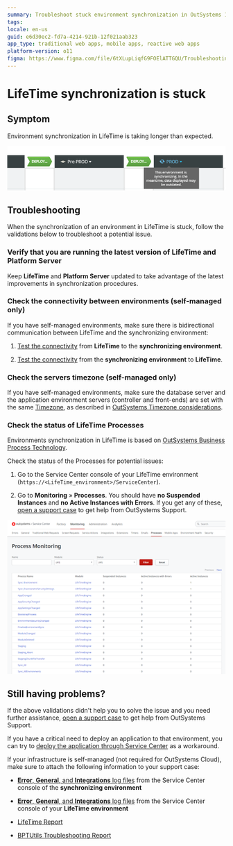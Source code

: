 ```yaml
---
summary: Troubleshoot stuck environment synchronization in OutSystems 11 (O11) LifeTime by checking updates, connectivity, and process statuses.
tags:
locale: en-us
guid: e6d30ec2-fd7a-4214-921b-12f021aab323
app_type: traditional web apps, mobile apps, reactive web apps
platform-version: o11
figma: https://www.figma.com/file/6tXLupLiqfG9FOElATTGQU/Troubleshooting?node-id=620:53
---
```

# LifeTime synchronization is stuck

## Symptom

Environment synchronization in LifeTime is taking longer than expected.

![Screenshot showing the LifeTime synchronization status with a notification that data may be outdated.](images/lifetime-sync-stuck-1.png "LifeTime Synchronization Status")

## Troubleshooting

When the synchronization of an environment in LifeTime is stuck, follow the validations below to troubleshoot a potential issue.

### Verify that you are running the latest version of LifeTime and Platform Server

Keep **LifeTime** and **Platform Server** updated to take advantage of the latest improvements in synchronization procedures.

### Check the connectivity between environments (self-managed only)

If you have self-managed environments, make sure there is bidirectional communication between LifeTime and the synchronizing environment:

1. [Test the connectivity](../../infrastructure-management/test-env-connectivity.md) from **LifeTime** to the **synchronizing environment**.

1. [Test the connectivity](../../infrastructure-management/test-env-connectivity.md) from the **synchronizing environment** to **LifeTime**.

### Check the servers timezone (self-managed only)

If you have self-managed environments, make sure the database server and the application environment servers (controller and front-ends) are set with the same [Timezone](https://support.microsoft.com/en-us/help/4026213/windows-how-to-set-your-time-and-time-zone), as described in [OutSystems Timezone considerations](../../../enterprise/maintenance/timezone-considerations.md).

### Check the status of LifeTime Processes

Environments synchronization in LifeTime is based on [OutSystems Business Process Technology](https://success.outsystems.com/Documentation/11/Developing_an_Application/Use_Processes_(BPT)).

Check the status of the Processes for potential issues:

1. Go to the Service Center console of your LifeTime environment (`https://<LifeTime_environment>/ServiceCenter`).

1. Go to **Monitoring** » **Processes**. You should have **no Suspended Instances** and **no Active Instances with Errors**. If you get any of these, [open a support case](https://www.outsystems.com/SupportPortal/CaseOpen/) to get help from OutSystems Support.

![Screenshot of the OutSystems Service Center's Process Monitoring page displaying various processes and their statuses.](images/lifetime-process-monitor-sc.png "LifeTime Process Monitoring")

## Still having problems?

If the above validations didn't help you to solve the issue and you need further assistance, [open a support case](https://www.outsystems.com/SupportPortal/CaseOpen/) to get help from OutSystems Support.

If you have a critical need to deploy an application to that environment, you can try to [deploy the application through Service Center](../deploy-apps-sc.md) as a workaround.

If your infrastructure is self-managed (not required for OutSystems Cloud), make sure to attach the following information to your support case:

* [**Error**, **General**, and **Integrations** log files](../../logs/service-center-logs.md) from the Service Center console of the **synchronizing environment**

* [**Error**, **General**, and **Integrations** log files](../../logs/service-center-logs.md) from the Service Center console of your **LifeTime environment**

* [LifeTime Report](../../logs/lifetime-logs.md#lifetime-report)

* [BPTUtils Troubleshooting Report](../../logs/bpt-report.md)

